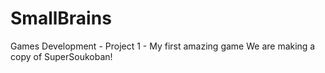 # SmallBrains
Games Development - Project 1 - My first amazing game
We are making a copy of SuperSoukoban!
